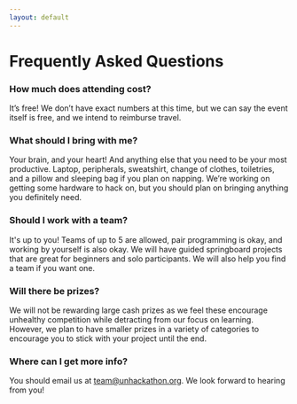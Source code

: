 ```yaml
---
layout: default
---
```

# Frequently Asked Questions

### How much does attending cost?
It’s free! We don’t have exact numbers at this time, but we can say the event itself is free, and we intend to reimburse travel.

### What should I bring with me?
Your brain, and your heart! And anything else that you need to be your most productive. Laptop, peripherals, sweatshirt, change of clothes, toiletries, and a pillow and sleeping bag if you plan on napping. We’re working on getting some hardware to hack on, but you should plan on bringing anything you definitely need.

### Should I work with a team?
It's up to you! Teams of up to 5 are allowed, pair programming is okay, and working by yourself is also okay. We will have guided springboard projects that are great for beginners and solo participants. We will also help you find a team if you want one.

### Will there be prizes?
We will not be rewarding large cash prizes as we feel these encourage unhealthy competition while detracting from our focus on learning. However, we plan to have smaller prizes in a variety of categories to encourage you to stick with your project until the end.

### Where can I get more info?
You should email us at <a href="mailto:team@unhackathon.org">team@unhackathon.org</a>. We look forward to hearing from you!

